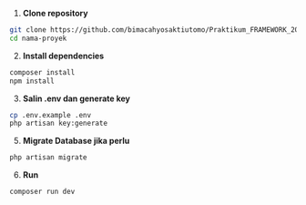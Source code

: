 1. **Clone repository**
```bash
git clone https://github.com/bimacahyosaktiutomo/Praktikum_FRAMEWORK_2025.git
cd nama-proyek
```

2. **Install dependencies**
```bash
composer install
npm install
```

3. **Salin .env dan generate key**
```bash
cp .env.example .env
php artisan key:generate
```

5. **Migrate Database jika perlu**
```bash
php artisan migrate
```

6. **Run**
```bash
composer run dev
```
